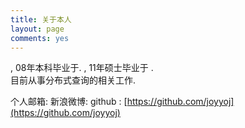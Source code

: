 ```yaml
---
title: 关于本人
layout: page
comments: yes
---
```

  
, 08年本科毕业于.
, 11年硕士毕业于
.      
目前从事分布式查询的相关工作.      

个人邮箱:
新浪微博: 
github : [https://github.com/joyyoj](https://github.com/joyyoj)

